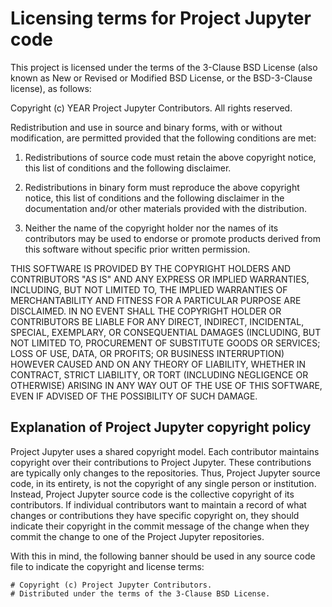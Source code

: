 # Licensing terms for Project Jupyter code

This project is licensed under the terms of the 3-Clause BSD License (also
known as New or Revised or Modified BSD License, or the BSD-3-Clause license),
as follows:

Copyright (c) YEAR Project Jupyter Contributors.
All rights reserved.

Redistribution and use in source and binary forms, with or without
modification, are permitted provided that the following conditions are met:

1. Redistributions of source code must retain the above copyright notice, this
   list of conditions and the following disclaimer.

2. Redistributions in binary form must reproduce the above copyright notice,
   this list of conditions and the following disclaimer in the documentation
   and/or other materials provided with the distribution.

3. Neither the name of the copyright holder nor the names of its contributors
   may be used to endorse or promote products derived from this software
   without specific prior written permission.

THIS SOFTWARE IS PROVIDED BY THE COPYRIGHT HOLDERS AND CONTRIBUTORS "AS IS"
AND ANY EXPRESS OR IMPLIED WARRANTIES, INCLUDING, BUT NOT LIMITED TO, THE
IMPLIED WARRANTIES OF MERCHANTABILITY AND FITNESS FOR A PARTICULAR PURPOSE ARE
DISCLAIMED. IN NO EVENT SHALL THE COPYRIGHT HOLDER OR CONTRIBUTORS BE LIABLE
FOR ANY DIRECT, INDIRECT, INCIDENTAL, SPECIAL, EXEMPLARY, OR CONSEQUENTIAL
DAMAGES (INCLUDING, BUT NOT LIMITED TO, PROCUREMENT OF SUBSTITUTE GOODS OR
SERVICES; LOSS OF USE, DATA, OR PROFITS; OR BUSINESS INTERRUPTION) HOWEVER
CAUSED AND ON ANY THEORY OF LIABILITY, WHETHER IN CONTRACT, STRICT LIABILITY,
OR TORT (INCLUDING NEGLIGENCE OR OTHERWISE) ARISING IN ANY WAY OUT OF THE USE
OF THIS SOFTWARE, EVEN IF ADVISED OF THE POSSIBILITY OF SUCH DAMAGE.

## Explanation of Project Jupyter copyright policy

Project Jupyter uses a shared copyright model. Each contributor maintains
copyright over their contributions to Project Jupyter. These contributions are
typically only changes to the repositories. Thus, Project Jupyter source code,
in its entirety, is not the copyright of any single person or institution.
Instead, Project Jupyter source code is the collective copyright of its
contributors. If individual contributors want to maintain a record of what
changes or contributions they have specific copyright on, they should indicate
their copyright in the commit message of the change when they commit the
change to one of the Project Jupyter repositories.

With this in mind, the following banner should be used in any source code file
to indicate the copyright and license terms:

    # Copyright (c) Project Jupyter Contributors.
    # Distributed under the terms of the 3-Clause BSD License.
